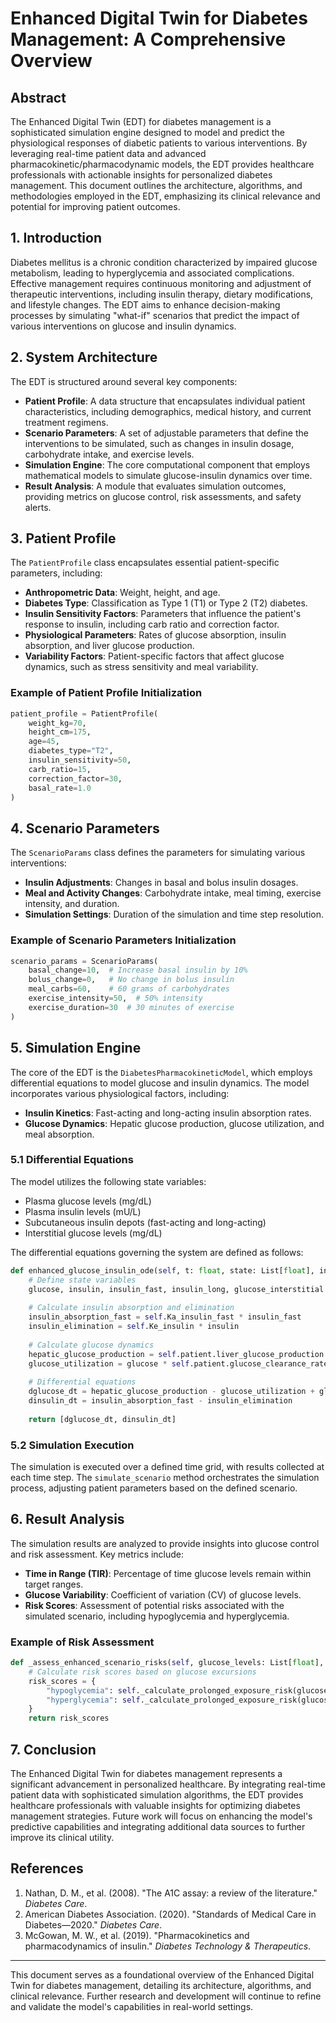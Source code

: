 # Enhanced Digital Twin for Diabetes Management: A Comprehensive Overview

## Abstract

The Enhanced Digital Twin (EDT) for diabetes management is a sophisticated simulation engine designed to model and predict the physiological responses of diabetic patients to various interventions. By leveraging real-time patient data and advanced pharmacokinetic/pharmacodynamic models, the EDT provides healthcare professionals with actionable insights for personalized diabetes management. This document outlines the architecture, algorithms, and methodologies employed in the EDT, emphasizing its clinical relevance and potential for improving patient outcomes.

## 1. Introduction

Diabetes mellitus is a chronic condition characterized by impaired glucose metabolism, leading to hyperglycemia and associated complications. Effective management requires continuous monitoring and adjustment of therapeutic interventions, including insulin therapy, dietary modifications, and lifestyle changes. The EDT aims to enhance decision-making processes by simulating "what-if" scenarios that predict the impact of various interventions on glucose and insulin dynamics.

## 2. System Architecture

The EDT is structured around several key components:

- **Patient Profile**: A data structure that encapsulates individual patient characteristics, including demographics, medical history, and current treatment regimens.
- **Scenario Parameters**: A set of adjustable parameters that define the interventions to be simulated, such as changes in insulin dosage, carbohydrate intake, and exercise levels.
- **Simulation Engine**: The core computational component that employs mathematical models to simulate glucose-insulin dynamics over time.
- **Result Analysis**: A module that evaluates simulation outcomes, providing metrics on glucose control, risk assessments, and safety alerts.

## 3. Patient Profile

The `PatientProfile` class encapsulates essential patient-specific parameters, including:

- **Anthropometric Data**: Weight, height, and age.
- **Diabetes Type**: Classification as Type 1 (T1) or Type 2 (T2) diabetes.
- **Insulin Sensitivity Factors**: Parameters that influence the patient's response to insulin, including carb ratio and correction factor.
- **Physiological Parameters**: Rates of glucose absorption, insulin absorption, and liver glucose production.
- **Variability Factors**: Patient-specific factors that affect glucose dynamics, such as stress sensitivity and meal variability.

### Example of Patient Profile Initialization

```python
patient_profile = PatientProfile(
    weight_kg=70,
    height_cm=175,
    age=45,
    diabetes_type="T2",
    insulin_sensitivity=50,
    carb_ratio=15,
    correction_factor=30,
    basal_rate=1.0
)
```

## 4. Scenario Parameters

The `ScenarioParams` class defines the parameters for simulating various interventions:

- **Insulin Adjustments**: Changes in basal and bolus insulin dosages.
- **Meal and Activity Changes**: Carbohydrate intake, meal timing, exercise intensity, and duration.
- **Simulation Settings**: Duration of the simulation and time step resolution.

### Example of Scenario Parameters Initialization

```python
scenario_params = ScenarioParams(
    basal_change=10,  # Increase basal insulin by 10%
    bolus_change=0,   # No change in bolus insulin
    meal_carbs=60,    # 60 grams of carbohydrates
    exercise_intensity=50,  # 50% intensity
    exercise_duration=30  # 30 minutes of exercise
)
```

## 5. Simulation Engine

The core of the EDT is the `DiabetesPharmacokineticModel`, which employs differential equations to model glucose and insulin dynamics. The model incorporates various physiological factors, including:

- **Insulin Kinetics**: Fast-acting and long-acting insulin absorption rates.
- **Glucose Dynamics**: Hepatic glucose production, glucose utilization, and meal absorption.

### 5.1 Differential Equations

The model utilizes the following state variables:

- Plasma glucose levels (mg/dL)
- Plasma insulin levels (mU/L)
- Subcutaneous insulin depots (fast-acting and long-acting)
- Interstitial glucose levels (mg/dL)

The differential equations governing the system are defined as follows:

```python
def enhanced_glucose_insulin_ode(self, t: float, state: List[float], insulin_input: float, glucose_input: float) -> List[float]:
    # Define state variables
    glucose, insulin, insulin_fast, insulin_long, glucose_interstitial = state
    
    # Calculate insulin absorption and elimination
    insulin_absorption_fast = self.Ka_insulin_fast * insulin_fast
    insulin_elimination = self.Ke_insulin * insulin
    
    # Calculate glucose dynamics
    hepatic_glucose_production = self.patient.liver_glucose_production * (1 - insulin_suppression)
    glucose_utilization = glucose * self.patient.glucose_clearance_rate
    
    # Differential equations
    dglucose_dt = hepatic_glucose_production - glucose_utilization + glucose_input
    dinsulin_dt = insulin_absorption_fast - insulin_elimination
    
    return [dglucose_dt, dinsulin_dt]
```

### 5.2 Simulation Execution

The simulation is executed over a defined time grid, with results collected at each time step. The `simulate_scenario` method orchestrates the simulation process, adjusting patient parameters based on the defined scenario.

## 6. Result Analysis

The simulation results are analyzed to provide insights into glucose control and risk assessment. Key metrics include:

- **Time in Range (TIR)**: Percentage of time glucose levels remain within target ranges.
- **Glucose Variability**: Coefficient of variation (CV) of glucose levels.
- **Risk Scores**: Assessment of potential risks associated with the simulated scenario, including hypoglycemia and hyperglycemia.

### Example of Risk Assessment

```python
def _assess_enhanced_scenario_risks(self, glucose_levels: List[float], insulin_levels: List[float]) -> Dict[str, float]:
    # Calculate risk scores based on glucose excursions
    risk_scores = {
        "hypoglycemia": self._calculate_prolonged_exposure_risk(glucose_levels, threshold=70, duration_minutes=30, below=True),
        "hyperglycemia": self._calculate_prolonged_exposure_risk(glucose_levels, threshold=180, duration_minutes=30, below=False)
    }
    return risk_scores
```

## 7. Conclusion

The Enhanced Digital Twin for diabetes management represents a significant advancement in personalized healthcare. By integrating real-time patient data with sophisticated simulation algorithms, the EDT provides healthcare professionals with valuable insights for optimizing diabetes management strategies. Future work will focus on enhancing the model's predictive capabilities and integrating additional data sources to further improve its clinical utility.

## References

1. Nathan, D. M., et al. (2008). "The A1C assay: a review of the literature." *Diabetes Care*.
2. American Diabetes Association. (2020). "Standards of Medical Care in Diabetes—2020." *Diabetes Care*.
3. McGowan, M. W., et al. (2019). "Pharmacokinetics and pharmacodynamics of insulin." *Diabetes Technology & Therapeutics*.

---

This document serves as a foundational overview of the Enhanced Digital Twin for diabetes management, detailing its architecture, algorithms, and clinical relevance. Further research and development will continue to refine and validate the model's capabilities in real-world settings.